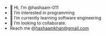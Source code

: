 - 👋 Hi, I’m @hashaam-011
- 👀 I’m interested in programming
- 🌱 I’m currently learning software engineering
- 💞️ I’m looking to collaborate.
- Reach me @hashaamkhan@gmail.com

<!---
hashaam-011/hashaam-011 is a ✨ special ✨ repository because its `README.md` (this file) appears on your GitHub profile.
You can click the Preview link to take a look at your changes.
--->
